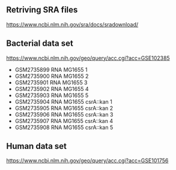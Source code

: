 


## Retriving SRA files

https://www.ncbi.nlm.nih.gov/sra/docs/sradownload/

## Bacterial data set

https://www.ncbi.nlm.nih.gov/geo/query/acc.cgi?acc=GSE102385

- GSM2735899 	RNA MG1655 1
- GSM2735900 	RNA MG1655 2
- GSM2735901 	RNA MG1655 3
- GSM2735902 	RNA MG1655 4
- GSM2735903 	RNA MG1655 5
- GSM2735904 	RNA MG1655 csrA::kan 1
- GSM2735905 	RNA MG1655 csrA::kan 2
- GSM2735906 	RNA MG1655 csrA::kan 3
- GSM2735907 	RNA MG1655 csrA::kan 4
- GSM2735908 	RNA MG1655 csrA::kan 5

## Human data set

https://www.ncbi.nlm.nih.gov/geo/query/acc.cgi?acc=GSE101756

